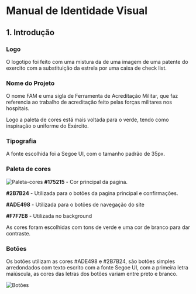 # Manual de Identidade Visual
## 1. Introdução
### Logo

O logotipo foi feito com uma mistura da de uma imagem de uma patente do exercito com a substituição da estrela por uma caixa de check list. 

### Nome do Projeto

O nome FAM e uma sigla de Ferramenta de Acreditação Militar, que faz referencia ao trabalho de acreditação feito pelas forças militares nos hospitais.

Logo a paleta de cores está mais voltada para o verde, tendo como inspiração o uniforme do Exército.

### Tipografia

A fonte escolhida foi a Segoe UI, com o tamanho padrão de 35px.


### Paleta de cores

![Paleta-cores](https://imgur.com/yvMUCgs.jpg)
**#175215** - Cor principal da pagina.

**#2B7B24** - Utilizada para o botões da pagina principal e confirmações.

**#ADE498** - Utilizada para o botões de navegação do site

**#F7F7E8** - Utilizada no background

As cores foram escolhidas com tons de verde e uma cor de branco para dar contraste.

### Botões 

Os botões utilizam as cores #ADE498 e #2B7B24, são botões simples arredondados com texto escrito com a fonte Segoe UI, com a primeira letra maiúscula, as cores das letras dos botões variam entre preto e branco.

![Botões](https://imgur.com/cV63Los.jpg)
